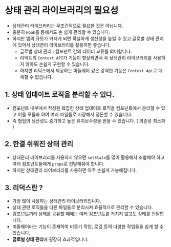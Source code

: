 # 상태 관리 라이브러리의 필요성

- 상태관리 라이브러리는 무조건적으로 필요한 것은 아닙니다.
- 충분히  `Hook`를 통해서도 손 쉽게 관리할 수 있습니다.
- 하지만 앱의 규모가 커지게 되면 확실하게 생산성을 높일 수 있고 글로벌 상태 관리에 있어서 상태관리 라이브러리를 활용하면 좋습니다.
  - 글로벌 상태 관리 : 컴포넌트 간의 데이터 교류를 의미합니다.
  - 리엑트의 `Context API`가 기능이 향상되면서 꼭 상태관리 라이브러리를 사용하지 않아도 손쉽게 구현할 수 있습니다.
  - 하지만 리덕스에서 제공하는 미들웨어 같은 강력한 기능은 `Context Api`로 대체할 수 없습니다.



## 1. 상태 업데이트 로직을 분리할 수 있다.

- 컴포넌트 내부에서 작성된 복잡한 상태 업데이트 로직을 컴포넌트에서 분리할 수 있고 이를 모듈화 하여 여러 파일들로 저장해서 정돈할 수 있습니다.
- 즉 협업의 생산성도 증가하고 높은 유지보수성을 얻을 수 있습니다. ( 의존성 최소화 )



## 2. 한결 쉬워진 상태 관리

- 상태관리 라이브러리를 사용하지 않으면 `setState`를 많이 활용해서 조합해야 하고 여러 컴포넌트들에게 `props`로 전달해줘야 합니다.
- 하지만 상태관리 라이브러리를 사용하면 아주 손쉽게 가능해집니다.



## 3. 리덕스란 ?

- 가장 많이 사용하는 상태관리 라이브러리입니다.
- 상태 관련 로직들을 다른 파일들로 분리시켜 효율적으로 관리할 수 있습니다.
- 컴포넌트끼리 상태를 공유할 때에는 여러 컴포넌트를 거치지 않고도 상태를 전달합니다.
- 미들웨어라는 기능이 존재하여 비동기 작업, 로깅 등의 다양한 작업들을 쉽게 할 수 있습니다.
- **글로벌 상태 관리**에 굉장히 효과적입니다.